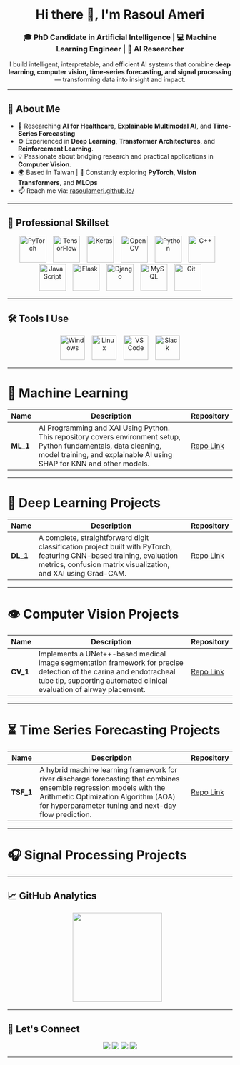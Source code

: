 <!--## Hi there 👋

**rasoulameri/rasoulameri** is a ✨ _special_ ✨ repository because its `README.md` (this file) appears on your GitHub profile.

Here are some ideas to get you started:

- 🔭 I’m currently working on ...
- 🌱 I’m currently learning ...
- 👯 I’m looking to collaborate on ...
- 🤔 I’m looking for help with ...
- 💬 Ask me about ...
- 📫 How to reach me: ...
- 😄 Pronouns: ...
- ⚡ Fun fact: ...
-->
<!--
🌟 GitHub Profile README for Rasoul Ameri
Main profile page structure with categorized project tables
-->

<h1 align="center">Hi there 👋, I'm <strong>Rasoul Ameri</strong></h1>
<h3 align="center">🎓 PhD Candidate in Artificial Intelligence | 💻 Machine Learning Engineer | 🧠 AI Researcher</h3>

<p align="center">
  I build intelligent, interpretable, and efficient AI systems that combine <strong>deep learning, computer vision, time-series forecasting, and signal processing</strong> — transforming data into insight and impact.
</p>

---

## 🧩 About Me

- 🔬 Researching **AI for Healthcare**, **Explainable Multimodal AI**, and **Time-Series Forecasting**
- ⚙️ Experienced in **Deep Learning**, **Transformer Architectures**, and **Reinforcement Learning**.
- 💡 Passionate about bridging research and practical applications in **Computer Vision**.
- 🌍 Based in Taiwan | 🌱 Constantly exploring **PyTorch**, **Vision Transformers**, and **MLOps**
- 📫 Reach me via: [rasoulameri.github.io/](https://rasoulameri.github.io/)

---

## 🧠 Professional Skillset

<p align="center">
  <img src="https://upload.wikimedia.org/wikipedia/commons/9/96/Pytorch_logo.png" height="60" alt="PyTorch"/>
  &nbsp;&nbsp;
  <img src="https://upload.wikimedia.org/wikipedia/commons/2/2d/Tensorflow_logo.svg" height="60" alt="TensorFlow"/>
  &nbsp;&nbsp;
  <img src="https://upload.wikimedia.org/wikipedia/commons/a/ae/Keras_logo.svg" height="60" alt="Keras"/>
  &nbsp;&nbsp;
  <img src="https://upload.wikimedia.org/wikipedia/commons/3/32/OpenCV_Logo_with_text_svg_version.svg" height="60" alt="OpenCV"/>
  &nbsp;&nbsp;
  <img src="https://cdn.jsdelivr.net/gh/devicons/devicon/icons/python/python-original.svg" height="60" alt="Python"/>
  &nbsp;&nbsp;
  <img src="https://cdn.jsdelivr.net/gh/devicons/devicon/icons/cplusplus/cplusplus-original.svg" height="60" alt="C++"/>
  &nbsp;&nbsp;
  <img src="https://cdn.jsdelivr.net/gh/devicons/devicon/icons/javascript/javascript-original.svg" height="60" alt="JavaScript"/>
  &nbsp;&nbsp;
  <img src="https://cdn.jsdelivr.net/gh/devicons/devicon/icons/flask/flask-original.svg" height="60" alt="Flask"/>
  &nbsp;&nbsp;
  <img src="https://cdn.jsdelivr.net/gh/devicons/devicon/icons/django/django-plain.svg" height="60" alt="Django"/>
  &nbsp;&nbsp;
  <img src="https://cdn.jsdelivr.net/gh/devicons/devicon/icons/mysql/mysql-original.svg" height="60" alt="MySQL"/>
  &nbsp;&nbsp;
  <img src="https://cdn.jsdelivr.net/gh/devicons/devicon/icons/git/git-original.svg" height="60" alt="Git"/>
</p>

---

## 🛠️ Tools I Use

<p align="center">
  <img src="https://cdn.jsdelivr.net/gh/devicons/devicon/icons/windows8/windows8-original.svg" height="55" alt="Windows"/>
  &nbsp;&nbsp;
  <img src="https://cdn.jsdelivr.net/gh/devicons/devicon/icons/linux/linux-original.svg" height="55" alt="Linux"/>
  &nbsp;&nbsp;
  <img src="https://cdn.jsdelivr.net/gh/devicons/devicon/icons/vscode/vscode-original.svg" height="55" alt="VS Code"/>
  &nbsp;&nbsp;
  <img src="https://cdn.jsdelivr.net/gh/devicons/devicon/icons/slack/slack-original.svg" height="55" alt="Slack"/>
</p>

---
# 🧮 Machine Learning

| Name | Description | Repository |
|------|--------------------|-------------|
| **ML_1** |AI Programming and XAI Using Python. This repository covers environment setup, Python fundamentals, data cleaning, model training, and explainable AI using SHAP for KNN and other models. | [Repo Link](https://github.com/rasoulameri/Machine_Learning) |

<!--
| **Project 2** |  | [Repo Link](#) |
| **Project 3** | Description of the project goes here. | [Repo Link](#) |
| **Project 4** | Description of the project goes here. | [Repo Link](#) |
| **Project 5** | Description of the project goes here. | [Repo Link](#) |
-->
---

# 🧠 Deep Learning Projects

| Name | Description | Repository |
|------|--------------|-------------|
| **DL_1** | A complete, straightforward digit classification project built with PyTorch, featuring CNN-based training, evaluation metrics, confusion matrix visualization, and XAI using Grad-CAM. | [Repo Link](https://github.com/rasoulameri/Digits_Classification_XAI) |

<!--| **Project 2** | Description of the project goes here. | [Repo Link](#) |
| **Project 3** | Description of the project goes here. | [Repo Link](#) |
| **Project 4** | Description of the project goes here. | [Repo Link](#) |
| **Project 5** | Description of the project goes here. | [Repo Link](#) |
-->
---

# 👁️ Computer Vision Projects

| Name | Description | Repository |
|------|--------------|-------------|
| **CV_1** |Implements a UNet++-based medical image segmentation framework for precise detection of the carina and endotracheal tube tip, supporting automated clinical evaluation of airway placement. | [Repo Link](https://github.com/rasoulameri/ETT_Carina_Segmentation) |
<!--
| **Project 2** | Description of the project goes here. | [Repo Link](#) |
| **Project 3** | Description of the project goes here. | [Repo Link](#) |
| **Project 4** | Description of the project goes here. | [Repo Link](#) |
| **Project 5** | Description of the project goes here. | [Repo Link](#) |
-->
---

# ⏳ Time Series Forecasting Projects
| Name | Description | Repository |
|------|--------------|-------------|
| **TSF_1** | A hybrid machine learning framework for river discharge forecasting that combines ensemble regression models with the Arithmetic Optimization Algorithm (AOA) for hyperparameter tuning and next-day flow prediction. | [Repo Link](https://github.com/rasoulameri/River_Discharge_Regression) |
<!--
| **Project 2** | Description of the project goes here. | [Repo Link](#) |
| **Project 3** | Description of the project goes here. | [Repo Link](#) |
| **Project 4** | Description of the project goes here. | [Repo Link](#) |
| **Project 5** | Description of the project goes here. | [Repo Link](#) |
-->
---

# 🎧 Signal Processing Projects
<!--
| Name | Description | Repository |
|------|--------------|-------------|
| **Project 1** | Description of the project goes here. | [Repo Link](#) |
| **Project 2** | Description of the project goes here. | [Repo Link](#) |
| **Project 3** | Description of the project goes here. | [Repo Link](#) |
| **Project 4** | Description of the project goes here. | [Repo Link](#) |
| **Project 5** | Description of the project goes here. | [Repo Link](#) |
-->
---

## 📈 GitHub Analytics

<p align="center">
  <img src="https://github-readme-stats.vercel.app/api?username=rasoulameri&show_icons=true&theme=radical" height="200" />
  &nbsp;&nbsp;
  <!-- <img src="https://github-readme-stats.vercel.app/api/top-langs/?username=rasoulameri&layout=compact&theme=radical" height="150" />-->
</p>

---

## 🤝 Let's Connect

<p align="center">
  <a href="https://rasoulameri.github.io" target="_blank"><img src="https://img.shields.io/badge/Website-rasoulameri.github.io-blue?style=flat-square&logo=google-chrome"></a>
  <a href="https://linkedin.com/in/rasoulameri" target="_blank"><img src="https://img.shields.io/badge/LinkedIn-Rasoul%20Ameri-blue?style=flat-square&logo=linkedin"></a>
  <a href="mailto:rasoul.ameri90@gmail.com" target="_blank"><img src="https://img.shields.io/badge/Email-rasoul.ameri90@gmail.com-red?style=flat-square&logo=gmail"></a>
  <a href="https://scholar.google.com/" target="_blank"><img src="https://img.shields.io/badge/Google%20Scholar-Scholar-blue?style=flat-square&logo=googlescholar"></a>
</p>

---
